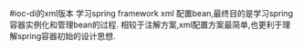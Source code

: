 #ioc-di的xml版本
学习spring framework xml 配置bean,最终目的是学习spring容器实例化和管理bean的过程.
相较于注解方案,xml配置方案最简单,也更利于理解spring容器初始的设计思想.